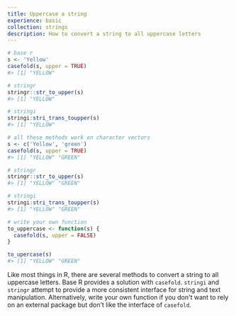 ```yaml
---
title: Uppercase a string
experience: basic
collection: strings
description: How to convert a string to all uppercase letters
---
```


```r
# base r
s <- 'Yellow'
casefold(s, upper = TRUE)
#> [1] "YELLOW"

# stringr
stringr::str_to_upper(s)
#> [1] "YELLOW"

# stringi
stringi:stri_trans_toupper(s)
#> [1] "YELLOW"

# all these methods work on character vectors
s <- c('Yellow', 'green')
casefold(s, upper = TRUE)
#> [1] "YELLOW" "GREEN"

# stringr
stringr::str_to_upper(s)
#> [1] "YELLOW" "GREEN"

# stringi
stringi:stri_trans_toupper(s)
#> [1] "YELLOW" "GREEN"

# write your own function
to_uppercase <- function(s) {
  casefold(s, upper = FALSE)
}

to_upercase(s)
#> [1] "YELLOW" "GREEN"
```

Like most things in R, there are several methods to convert a string to all uppercase letters. Base R provides a solution with `casefold`. `stringi` and `stringr` attempt to provide a more consistent interface for string and text manipulation. Alternatively, write your own function if you don't want to rely on an external package but don't like the interface of `casefold`.